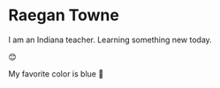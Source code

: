 # Raegan Towne

I am an Indiana teacher. Learning something new today.

😊

My favorite color is blue 💙
